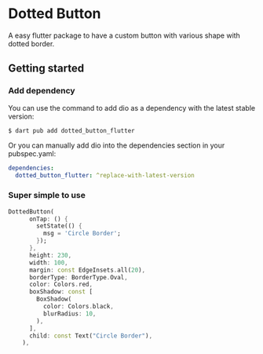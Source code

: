 <!--
This README describes the package. If you publish this package to pub.dev,
this README's contents appear on the landing page for your package.

For information about how to write a good package README, see the guide for
[writing package pages](https://dart.dev/guides/libraries/writing-package-pages).

For general information about developing packages, see the Dart guide for
[creating packages](https://dart.dev/guides/libraries/create-library-packages)
and the Flutter guide for
[developing packages and plugins](https://flutter.dev/developing-packages).
-->
# Dotted Button

A easy flutter package to have a custom button with various shape with dotted border.

## Getting started

### Add dependency

You can use the command to add dio as a dependency with the latest stable version:

```console
$ dart pub add dotted_button_flutter
```

Or you can manually add dio into the dependencies section in your pubspec.yaml:

```yaml
dependencies:
  dotted_button_flutter: ^replace-with-latest-version
```

### Super simple to use

```dart
DottedButton(
      onTap: () {
        setState(() {
          msg = 'Circle Border';
        });
      },
      height: 230,
      width: 100,
      margin: const EdgeInsets.all(20),
      borderType: BorderType.Oval,
      color: Colors.red,
      boxShadow: const [
        BoxShadow(
          color: Colors.black,
          blurRadius: 10,
        ),
      ],
      child: const Text("Circle Border"),
    ),
```
